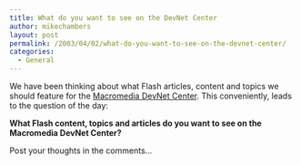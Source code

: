 ```yaml
---
title: What do you want to see on the DevNet Center
author: mikechambers
layout: post
permalink: /2003/04/02/what-do-you-want-to-see-on-the-devnet-center/
categories:
  - General
---
```



We have been thinking about what Flash articles, content and topics we should feature for the [Macromedia DevNet Center][1]. This conveniently, leads to the question of the day:

**What Flash content, topics and articles do you want to see on the Macromedia DevNet Center?**

Post your thoughts in the comments...

 [1]: http://www.macromedia.com/devnet/
